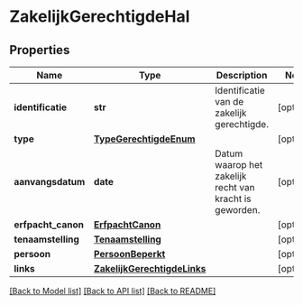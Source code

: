 # ZakelijkGerechtigdeHal

## Properties
Name | Type | Description | Notes
------------ | ------------- | ------------- | -------------
**identificatie** | **str** | Identificatie van de zakelijk gerechtigde. | [optional] 
**type** | [**TypeGerechtigdeEnum**](TypeGerechtigdeEnum.md) |  | [optional] 
**aanvangsdatum** | **date** | Datum waarop het zakelijk recht van kracht is geworden.  | [optional] 
**erfpacht_canon** | [**ErfpachtCanon**](ErfpachtCanon.md) |  | [optional] 
**tenaamstelling** | [**Tenaamstelling**](Tenaamstelling.md) |  | [optional] 
**persoon** | [**PersoonBeperkt**](PersoonBeperkt.md) |  | [optional] 
**links** | [**ZakelijkGerechtigdeLinks**](ZakelijkGerechtigdeLinks.md) |  | [optional] 

[[Back to Model list]](../README.md#documentation-for-models) [[Back to API list]](../README.md#documentation-for-api-endpoints) [[Back to README]](../README.md)

